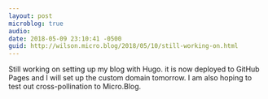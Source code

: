 ```yaml
---
layout: post
microblog: true
audio: 
date: 2018-05-09 23:10:41 -0500
guid: http://wilson.micro.blog/2018/05/10/still-working-on.html
---
```

Still working on setting up my blog with Hugo. it is now deployed to GitHub Pages and I will set up the custom domain tomorrow. I am also hoping to test out cross-pollination to Micro.Blog. 
